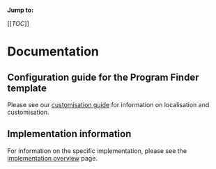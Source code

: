 **Jump to:**

[[_TOC_]]

# Documentation

## Configuration guide for the Program Finder template

Please see our [customisation guide](template-configurations-guide.md) for information on localisation and customisation.

## Implementation information

For information on the specific implementation, please see the [implementation overview](implementation-overview.md) page.

